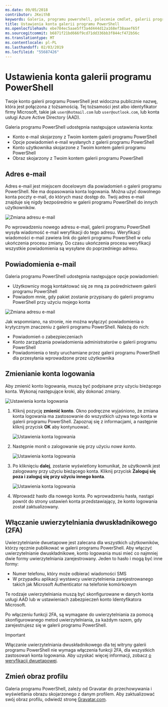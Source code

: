 ```yaml
---
ms.date: 09/05/2018
contributor: JKeithB
keywords: Galeria, programu powershell, polecenie cmdlet, galerii programu PowerShell
title: Ustawienia konta galerii programu PowerShell
ms.openlocfilehash: ebe784ec5aae5ff3a4d444d12a168ef38aaef65f
ms.sourcegitcommit: b6871f21bd666f9cd71dd336bb3f844cf472b56c
ms.translationtype: MT
ms.contentlocale: pl-PL
ms.lasthandoff: 02/03/2019
ms.locfileid: "55687426"
---
```

# <a name="powershell-gallery-account-settings"></a>Ustawienia konta galerii programu PowerShell

Twoje konto galerii programu PowerShell jest widoczna publicznie nazwę, która jest połączona z tożsamością. Tej tożsamości jest albo identyfikator firmy Microsoft, takie jak `user@hotmail.com` lub `user@outlook.com`, lub konta usługi Azure Active Directory (AAD).

Galeria programu PowerShell udostępnia następujące ustawienia konta:

- Konto e-mail skojarzony z Twoim kontem galerii programu PowerShell
- Opcje powiadomień e-mail wysłanych z galerii programu PowerShell
- Konto użytkownika skojarzone z Twoim kontem galerii programu PowerShell
- Obraz skojarzony z Twoim kontem galerii programu PowerShell

## <a name="email-address"></a>Adres e-mail

Adres e-mail jest miejscem docelowym dla powiadomień o galerii programu PowerShell. Nie ma dopasowania konta logowania. Można użyć dowolnego konta poczty e-mail, do których masz dostęp do. Twój adres e-mail znajduje się nigdy bezpośrednio w galerii programu PowerShell do innych użytkowników.

![Zmiana adresu e-mail](../../Images/PSGallery_AcccountEmailAddress.png)

Po wprowadzeniu nowego adresu e-mail, galerii programu PowerShell wysyła wiadomość e-mail weryfikacji do tego adresu. Weryfikacji wiadomości e-mail zawiera link do galerii programu PowerShell w celu ukończenia procesu zmiany. Do czasu ukończenia procesu weryfikacji wszystkie powiadomienia są wysyłane do poprzedniego adresu.

## <a name="email-notifications"></a>Powiadomienia e-mail

Galeria programu PowerShell udostępnia następujące opcje powiadomień:

- Użytkownicy mogą kontaktować się ze mną za pośrednictwem galerii programu PowerShell
- Powiadom mnie, gdy pakiet zostanie przypisany do galerii programu PowerShell przy użyciu mojego konta

![Zmiana adresu e-mail](../../Images/PSGallery_AccountEmailOptions.png)

Jak wspomniano, na stronie, nie można wyłączyć powiadomienia o krytycznym znaczeniu z galerii programu PowerShell.
Należą do nich:

- Powiadomień o zabezpieczeniach
- Konto zarządzania powiadomienia administratorów o galerii programu PowerShell
- Powiadomienia o testy uruchamiane przez galerii programu PowerShell dla przesyłania wprowadzone przez użytkownika

## <a name="change-your-login-account"></a>Zmienianie konta logowania

Aby zmienić konto logowania, muszą być podpisane przy użyciu bieżącego konta. Wykonaj następujące kroki, aby dokonać zmiany.

![Ustawienia konta logowania](../../Images/PSGallery_LoginAccountSettings.png)

1. Kliknij pozycję **zmienić konto**. Okno podręczne wyjaśniono, że zmiana konta logowania ma zastosowanie do wszystkich używa tego konta w galerii programu PowerShell. Zapoznaj się z informacjami, a następnie kliknij przycisk **OK** aby kontynuować.

   ![Ustawienia konta logowania](../../Images/PSGallery_LoginAccountChange-1.png)

2. Następnie monit o zalogowanie się przy użyciu _nowe konto_.

   ![Ustawienia konta logowania](../../Images/PSGallery_LoginAccountChange-2.png)

3. Po kliknięciu **dalej**, zostanie wyświetlony komunikat, że użytkownik jest zalogowany przy użyciu bieżącego konta.
   Kliknij przycisk **Zaloguj się poza i zaloguj się przy użyciu innego konta**.

   ![Ustawienia konta logowania](../../Images/PSGallery_LoginAccountChange-3.png)

4. Wprowadź hasło dla nowego konta. Po wprowadzeniu hasła, nastąpi powrót do strony ustawień konta przedstawiający, że konto logowania został zaktualizowany.


## <a name="enable-two-factor-authentication-2fa"></a>Włączanie uwierzytelniania dwuskładnikowego (2FA)

Uwierzytelnianie dwuetapowe jest zalecana dla wszystkich użytkowników, którzy ręcznie publikować w galerii programu PowerShell. Aby włączyć uwierzytelnianie dwuskładnikowe, konto logowania musi mieć co najmniej dwie formy uwierzytelniania zarejestrowany. Jeden to hasło i mogą być inne formy:

- Numer telefonu, który może odbierać wiadomości SMS
- W przypadku aplikacji wystawcy uwierzytelnienia zarejestrowanego takich jak Microsoft Authenticator na telefonie komórkowym

Te rodzaje uwierzytelniania muszą być skonfigurowane w danych konta usługi AAD lub w ustawieniach zabezpieczeń konto Identyfikatora Microsoft.

Po włączeniu funkcji 2FA, są wymagane do uwierzytelniania za pomocą skonfigurowanego metod uwierzytelniania, za każdym razem, gdy zarejestrujesz się w galerii programu PowerShell.

> [!IMPORTANT]
> Włączanie uwierzytelniania dwuskładnikowego dla tej witryny galerii programu PowerShell nie wymaga włączenia funkcji 2FA, dla wszystkich zastosowań konta logowania. Aby uzyskać więcej informacji, zobacz [o weryfikacji dwuetapowej](https://support.microsoft.com/help/12408/microsoft-account-about-two-step-verification).

## <a name="change-your-profile-picture"></a>Zmień obraz profilu

Galeria programu PowerShell, zależy od Gravatar do przechowywania i wyświetlania obrazu skojarzonego z danym profilem. Aby zaktualizować swój obraz profilu, odwiedź stronę [Gravatar.com](http://www.gravatar.com/).
